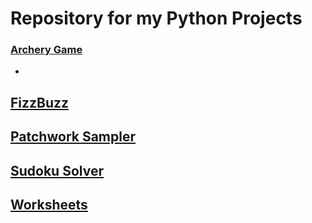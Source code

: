 Repository for my Python Projects
=================================
### [Archery Game](https://github.com/Dagonite/python-projects/tree/main/Archery%20Game)
-
[FizzBuzz](https://github.com/Dagonite/python-projects/tree/main/FizzBuzz)
---------
[Patchwork Sampler](https://github.com/Dagonite/python-projects/tree/main/Patchwork%20Sampler)
------------------
[Sudoku Solver](https://github.com/Dagonite/python-projects/tree/main/Sudoku%20Solver)
--------------
[Worksheets](https://github.com/Dagonite/python-projects/tree/main/Worksheets)
-----------

